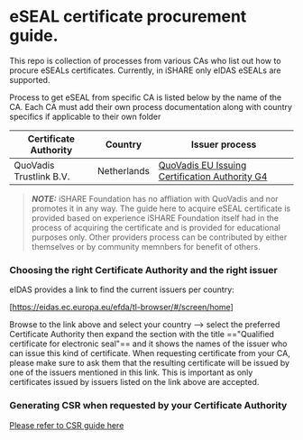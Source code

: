# eSEAL certificate procurement guide.

This repo is collection of processes from various CAs who list out how to procure eSEALs certificates. Currently, in iSHARE only eIDAS eSEALs are supported.

Process to get eSEAL from specific CA is listed below by the name of the CA. Each CA must add their own process documentation along with country specifics if applicable to their own folder

| Certificate Authority | Country | Issuer process |
| ----------------------|---------|---------------------------------------|
| QuoVadis Trustlink B.V. | Netherlands | [QuoVadis EU Issuing Certification Authority G4](quovadis/quovadis-eSEAL-NL.md)|

> **_NOTE:_** iSHARE Foundation has no affliation with QuoVadis and nor promotes it in any way. The guide here to acquire eSEAL certificate is provided based on experience iSHARE Foundation itself had in the process of acquiring the certificate and is provided for educational purposes only. Other providers process can be contributed by either themselves or by community memnbers for benefit of others.


### Choosing the right Certificate Authority and the right issuer 

eIDAS provides a link to find the current issuers per country:

[https://eidas.ec.europa.eu/efda/tl-browser/#/screen/home]

Browse to the link above and select your country --> select the preferred Certificate Authority then expand the section with the title =="Qualified certificate for electronic seal"== and it shows the names of the issuer who can issue this kind of certificate. When requesting certificate from your CA, please make sure to ask them that the resulting certificate will be issued by one of the issuers mentioned in this link. This is important as only certificates issued by issuers listed on the link above are accepted.

### Generating CSR when requested by your Certificate Authority

[Please refer to CSR guide here](CSR.md)
